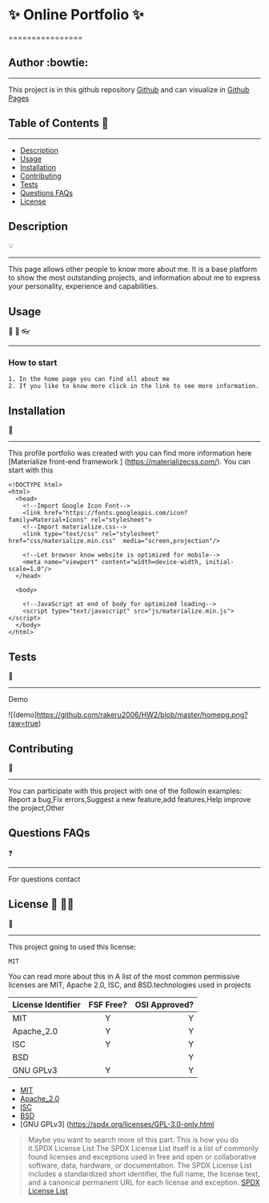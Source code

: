 # :sparkles: Online Portfolio :sparkles:
================
## Author :bowtie:
***


This project is in this github repository [Github](https://github.com/rakeru2006/HW2)
and can visualize in [Github Pages](https://rakeru2006.github.io/HW2/)


## Table of Contents :pushpin:
***
  - [Description](#Description)
  - [Usage](#Usage)
  - [Installation](#Installation)
  - [Contributing](#Contributing)
  - [Tests](#Tests)
  - [Questions FAQs](#Questions-faqs)
  - [License](#License)


## Description
:bulb:
  ***
  This page allows other people to know more about me. It is a base platform to show the most outstanding projects, and information about me to express your personality, experience and capabilities.




## Usage
:speech_balloon:  :hammer: :eyeglasses:
  ***


### How to start

```
1. In the home page you can find all about me 
2. If you like to know more click in the link to see more information. 
```
## Installation
:feet:
***

This profile portfolio was created with you can find more information here 
[Materialize front-end framework ] (https://materializecss.com/).
You can start with this 
```
<!DOCTYPE html>
<html>
  <head>
    <!--Import Google Icon Font-->
    <link href="https://fonts.googleapis.com/icon?family=Material+Icons" rel="stylesheet">
    <!--Import materialize.css-->
    <link type="text/css" rel="stylesheet" href="css/materialize.min.css"  media="screen,projection"/>

    <!--Let browser know website is optimized for mobile-->
    <meta name="viewport" content="width=device-width, initial-scale=1.0"/>
  </head>

  <body>

    <!--JavaScript at end of body for optimized loading-->
    <script type="text/javascript" src="js/materialize.min.js"></script>
  </body>
</html>
```



## Tests
:eyes:
***


Demo

![(demo]https://github.com/rakeru2006/HW2/blob/master/homepg.png?raw=true)




## Contributing
:man_with_gua_pi_mao:
***
You can participate with this project with one of the followin examples:
 Report a bug,Fix errors,Suggest a new feature,add features,Help improve the project,Other


## Questions FAQs
:question:
***

For questions contact

## License :cop: :guardsman:
:key:
  ***
  This project going to used this license:
  ~~~
  MIT
  ~~~

  You can read more about this in
  A list of the most common permissive licenses are MIT, Apache 2.0, ISC, and BSD.technologies used in projects

  | License Identifier| FSF Free? | OSI Approved? |
  |:--------------|:-------------:|--------------:|
  | MIT| Y | Y|
  | Apache_2.0 | Y | Y|
  | ISC | Y | Y |
  | BSD |  | Y |
  | GNU GPLv3 | Y | Y |


  * [MIT](https://spdx.org/licenses/MIT.html)
  * [Apache_2.0 ](https://spdx.org/licenses/Apache-2.0.html)
  * [ISC](https://spdx.org/licenses/ISC.html)
  * [BSD](https://spdx.org/licenses/BSD-1-Clause.html)
  * [GNU GPLv3] (https://spdx.org/licenses/GPL-3.0-only.html

  > Maybe you want to search more of this part.
  > This is how you do it.SPDX License List
  > The SPDX License List itself is a list of commonly found licenses and
  > exceptions used in free and open or collaborative software, data, hardware,
  > or documentation. The SPDX License List includes a standardized short identifier,
  > the full name, the license text, and a canonical
  > permanent URL for each license and exception.
  > [SPDX License List](https://spdx.org/licenses/)
